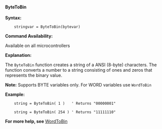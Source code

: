 <div class="section">

<div class="titlepage">

<div>

<div>

#### <span id="bytetobin"></span>ByteToBin

</div>

</div>

</div>

<span class="strong">**Syntax:**</span>

``` screen
    stringvar = ByteToBin(bytevar)
```

<span class="strong">**Command Availability:**</span>

Available on all microcontrollers

<span class="strong">**Explanation:**</span>

The `ByteToBin` function creates a string of a ANSI (8-byte) characters.
The function converts a number to a string consisting of ones and zeros
that represents the binary value.

<span class="strong">**Note:**</span> Supports BYTE variables only. For
WORD variables use `WordToBin`

<span class="strong">**Example:**</span>

``` screen
    string = ByteToBin( 1 )   ' Returns "00000001"

    string = ByteToBin( 254 ) ' Returns "11111110"
```

<span class="strong">**For more help, see**</span>
<a href="wordtobin" class="link" title="WordToBin">WordToBin</a>

</div>

